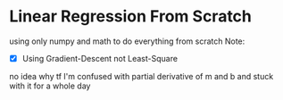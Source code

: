# Linear Regression From Scratch
using only numpy and math to do everything from scratch
Note:
- [x] Using Gradient-Descent not Least-Square

no idea why tf I'm confused with partial derivative of m and b and stuck with it for a whole day